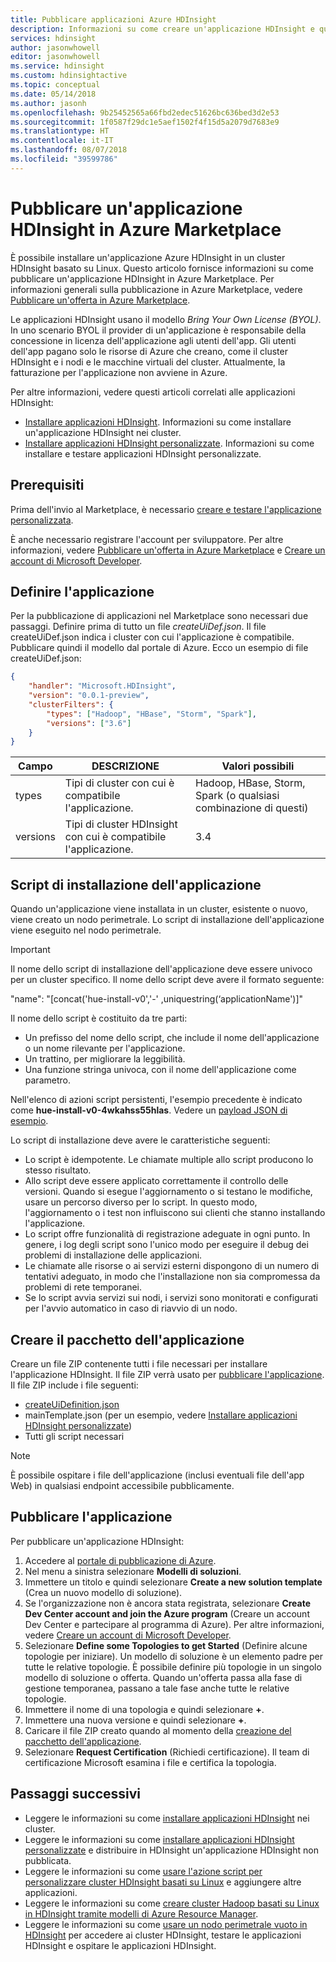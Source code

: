```yaml
---
title: Pubblicare applicazioni Azure HDInsight
description: Informazioni su come creare un'applicazione HDInsight e quindi pubblicarla in Azure Marketplace.
services: hdinsight
author: jasonwhowell
editor: jasonwhowell
ms.service: hdinsight
ms.custom: hdinsightactive
ms.topic: conceptual
ms.date: 05/14/2018
ms.author: jasonh
ms.openlocfilehash: 9b25452565a66fbd2edec51626bc636bed3d2e53
ms.sourcegitcommit: 1f0587f29dc1e5aef1502f4f15d5a2079d7683e9
ms.translationtype: HT
ms.contentlocale: it-IT
ms.lasthandoff: 08/07/2018
ms.locfileid: "39599786"
---
```

# <a name="publish-an-hdinsight-application-in-the-azure-marketplace"></a>Pubblicare un'applicazione HDInsight in Azure Marketplace
È possibile installare un'applicazione Azure HDInsight in un cluster HDInsight basato su Linux. Questo articolo fornisce informazioni su come pubblicare un'applicazione HDInsight in Azure Marketplace. Per informazioni generali sulla pubblicazione in Azure Marketplace, vedere [Pubblicare un'offerta in Azure Marketplace](../marketplace/marketplace-publishers-guide.md).

Le applicazioni HDInsight usano il modello *Bring Your Own License (BYOL)*. In uno scenario BYOL il provider di un'applicazione è responsabile della concessione in licenza dell'applicazione agli utenti dell'app. Gli utenti dell'app pagano solo le risorse di Azure che creano, come il cluster HDInsight e i nodi e le macchine virtuali del cluster. Attualmente, la fatturazione per l'applicazione non avviene in Azure.

Per altre informazioni, vedere questi articoli correlati alle applicazioni HDInsight:

* [Installare applicazioni HDInsight](hdinsight-apps-install-applications.md). Informazioni su come installare un'applicazione HDInsight nei cluster.
* [Installare applicazioni HDInsight personalizzate](hdinsight-apps-install-custom-applications.md). Informazioni su come installare e testare applicazioni HDInsight personalizzate.

## <a name="prerequisites"></a>Prerequisiti
Prima dell'invio al Marketplace, è necessario [creare e testare l'applicazione personalizzata](hdinsight-apps-install-custom-applications.md).

È anche necessario registrare l'account per sviluppatore. Per altre informazioni, vedere [Pubblicare un'offerta in Azure Marketplace](../marketplace/marketplace-publishers-guide.md) e [Creare un account di Microsoft Developer](../marketplace/marketplace-publishers-guide.md).

## <a name="define-the-application"></a>Definire l'applicazione
Per la pubblicazione di applicazioni nel Marketplace sono necessari due passaggi. Definire prima di tutto un file *createUiDef.json*. Il file createUiDef.json indica i cluster con cui l'applicazione è compatibile. Pubblicare quindi il modello dal portale di Azure. Ecco un esempio di file createUiDef.json:

```json
{
    "handler": "Microsoft.HDInsight",
    "version": "0.0.1-preview",
    "clusterFilters": {
        "types": ["Hadoop", "HBase", "Storm", "Spark"],
        "versions": ["3.6"]
    }
}
```

| Campo | DESCRIZIONE | Valori possibili |
| --- | --- | --- |
| types |Tipi di cluster con cui è compatibile l'applicazione. |Hadoop, HBase, Storm, Spark (o qualsiasi combinazione di questi) |
| versions |Tipi di cluster HDInsight con cui è compatibile l'applicazione. |3.4 |

## <a name="application-installation-script"></a>Script di installazione dell'applicazione
Quando un'applicazione viene installata in un cluster, esistente o nuovo, viene creato un nodo perimetrale. Lo script di installazione dell'applicazione viene eseguito nel nodo perimetrale.

  > [!IMPORTANT]
  > Il nome dello script di installazione dell'applicazione deve essere univoco per un cluster specifico. Il nome dello script deve avere il formato seguente:
  > 
  > "name": "[concat('hue-install-v0','-' ,uniquestring(‘applicationName')]"
  > 
  > Il nome dello script è costituito da tre parti:
  > 
  > * Un prefisso del nome dello script, che include il nome dell'applicazione o un nome rilevante per l'applicazione.
  > * Un trattino, per migliorare la leggibilità.
  > * Una funzione stringa univoca, con il nome dell'applicazione come parametro.
  > 
  > Nell'elenco di azioni script persistenti, l'esempio precedente è indicato come **hue-install-v0-4wkahss55hlas**. Vedere un [payload JSON di esempio](https://raw.githubusercontent.com/hdinsight/Iaas-Applications/master/Hue/azuredeploy.json).
  > 

Lo script di installazione deve avere le caratteristiche seguenti:
* Lo script è idempotente. Le chiamate multiple allo script producono lo stesso risultato.
* Allo script deve essere applicato correttamente il controllo delle versioni. Quando si esegue l'aggiornamento o si testano le modifiche, usare un percorso diverso per lo script. In questo modo, l'aggiornamento o i test non influiscono sui clienti che stanno installando l'applicazione. 
* Lo script offre funzionalità di registrazione adeguate in ogni punto. In genere, i log degli script sono l'unico modo per eseguire il debug dei problemi di installazione delle applicazioni.
* Le chiamate alle risorse o ai servizi esterni dispongono di un numero di tentativi adeguato, in modo che l'installazione non sia compromessa da problemi di rete temporanei.
* Se lo script avvia servizi sui nodi, i servizi sono monitorati e configurati per l'avvio automatico in caso di riavvio di un nodo.

## <a name="package-the-application"></a>Creare il pacchetto dell'applicazione
Creare un file ZIP contenente tutti i file necessari per installare l'applicazione HDInsight. Il file ZIP verrà usato per [pubblicare l'applicazione](#publish-application). Il file ZIP include i file seguenti:

* [createUiDefinition.json](#define-application)
* mainTemplate.json (per un esempio, vedere [Installare applicazioni HDInsight personalizzate](hdinsight-apps-install-custom-applications.md))
* Tutti gli script necessari

> [!NOTE]
> È possibile ospitare i file dell'applicazione (inclusi eventuali file dell'app Web) in qualsiasi endpoint accessibile pubblicamente.
> 

## <a name="publish-the-application"></a>Pubblicare l'applicazione
Per pubblicare un'applicazione HDInsight:

1. Accedere al [portale di pubblicazione di Azure](https://publish.windowsazure.com/).
2. Nel menu a sinistra selezionare **Modelli di soluzioni**.
3. Immettere un titolo e quindi selezionare **Create a new solution template** (Crea un nuovo modello di soluzione).
4. Se l'organizzazione non è ancora stata registrata, selezionare **Create Dev Center account and join the Azure program** (Creare un account Dev Center e partecipare al programma di Azure).  Per altre informazioni, vedere [Creare un account di Microsoft Developer](../marketplace/marketplace-publishers-guide.md).
5. Selezionare **Define some Topologies to get Started** (Definire alcune topologie per iniziare). Un modello di soluzione è un elemento padre per tutte le relative topologie. È possibile definire più topologie in un singolo modello di soluzione o offerta. Quando un'offerta passa alla fase di gestione temporanea, passano a tale fase anche tutte le relative topologie. 
6. Immettere il nome di una topologia e quindi selezionare **+**.
7. Immettere una nuova versione e quindi selezionare **+**.
8. Caricare il file ZIP creato quando al momento della [creazione del pacchetto dell'applicazione](#package-application).  
9. Selezionare **Request Certification** (Richiedi certificazione). Il team di certificazione Microsoft esamina i file e certifica la topologia.

## <a name="next-steps"></a>Passaggi successivi
* Leggere le informazioni su come [installare applicazioni HDInsight](hdinsight-apps-install-applications.md) nei cluster.
* Leggere le informazioni su come [installare applicazioni HDInsight personalizzate](hdinsight-apps-install-custom-applications.md) e distribuire in HDInsight un'applicazione HDInsight non pubblicata.
* Leggere le informazioni su come [usare l'azione script per personalizzare cluster HDInsight basati su Linux](hdinsight-hadoop-customize-cluster-linux.md) e aggiungere altre applicazioni. 
* Leggere le informazioni su come [creare cluster Hadoop basati su Linux in HDInsight tramite modelli di Azure Resource Manager](hdinsight-hadoop-create-linux-clusters-arm-templates.md).
* Leggere le informazioni su come [usare un nodo perimetrale vuoto in HDInsight](hdinsight-apps-use-edge-node.md) per accedere ai cluster HDInsight, testare le applicazioni HDInsight e ospitare le applicazioni HDInsight.


